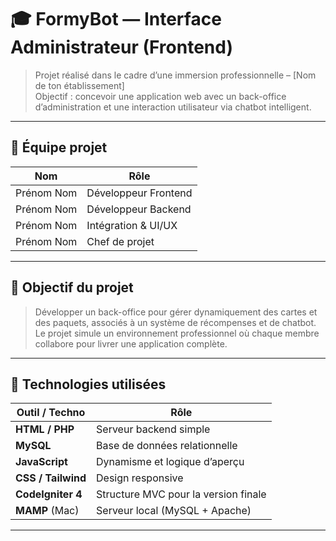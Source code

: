 # 🎓 FormyBot — Interface Administrateur (Frontend)

> Projet réalisé dans le cadre d’une immersion professionnelle – [Nom de ton établissement]  
> Objectif : concevoir une application web avec un back-office d’administration et une interaction utilisateur via chatbot intelligent.

---

## 👥 Équipe projet

| Nom | Rôle |
|-----|------|
| Prénom Nom | Développeur Frontend |
| Prénom Nom | Développeur Backend |
| Prénom Nom | Intégration & UI/UX |
| Prénom Nom | Chef de projet |

---

## 🚀 Objectif du projet

> Développer un back-office pour gérer dynamiquement des cartes et des paquets, associés à un système de récompenses et de chatbot.  
> Le projet simule un environnement professionnel où chaque membre collabore pour livrer une application complète.

---

## 🧱 Technologies utilisées

| Outil / Techno     | Rôle |
|--------------------|------|
| **HTML / PHP**     | Serveur backend simple |
| **MySQL**          | Base de données relationnelle |
| **JavaScript**     | Dynamisme et logique d’aperçu |
| **CSS / Tailwind** | Design responsive |
| **CodeIgniter 4**  | Structure MVC pour la version finale |
| **MAMP** (Mac)     | Serveur local (MySQL + Apache) |

---

